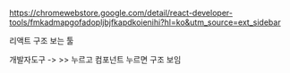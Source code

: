 https://chromewebstore.google.com/detail/react-developer-tools/fmkadmapgofadopljbjfkapdkoienihi?hl=ko&utm_source=ext_sidebar

리액트 구조 보는 툴

개발자도구 -> >> 누르고 컴포넌트 누르면 구조 보임